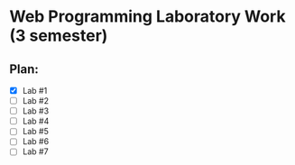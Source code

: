 # Web Programming Laboratory Work (3 semester)

## Plan:
- [x] Lab #1
- [ ] Lab #2  
- [ ] Lab #3
- [ ] Lab #4
- [ ] Lab #5
- [ ] Lab #6
- [ ] Lab #7